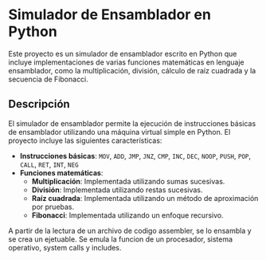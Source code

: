 # Simulador de Ensamblador en Python

Este proyecto es un simulador de ensamblador escrito en Python que incluye implementaciones de varias funciones matemáticas en lenguaje ensamblador, como la multiplicación, división, cálculo de raíz cuadrada y la secuencia de Fibonacci.

## Descripción

El simulador de ensamblador permite la ejecución de instrucciones básicas de ensamblador utilizando una máquina virtual simple en Python. El proyecto incluye las siguientes características:

- **Instrucciones básicas**: `MOV`, `ADD`, `JMP`, `JNZ`, `CMP`, `INC`, `DEC`, `NOOP`, `PUSH`, `POP`, `CALL`, `RET`, `INT`, `NEG`
- **Funciones matemáticas**:
  - **Multiplicación**: Implementada utilizando sumas sucesivas.
  - **División**: Implementada utilizando restas sucesivas.
  - **Raíz cuadrada**: Implementada utilizando un método de aproximación por pruebas.
  - **Fibonacci**: Implementada utilizando un enfoque recursivo.

A partir de la lectura de un archivo de codigo assembler, se lo ensambla y se crea un ejetuable. Se emula la funcion de un procesador, sistema operativo, system calls y includes.
